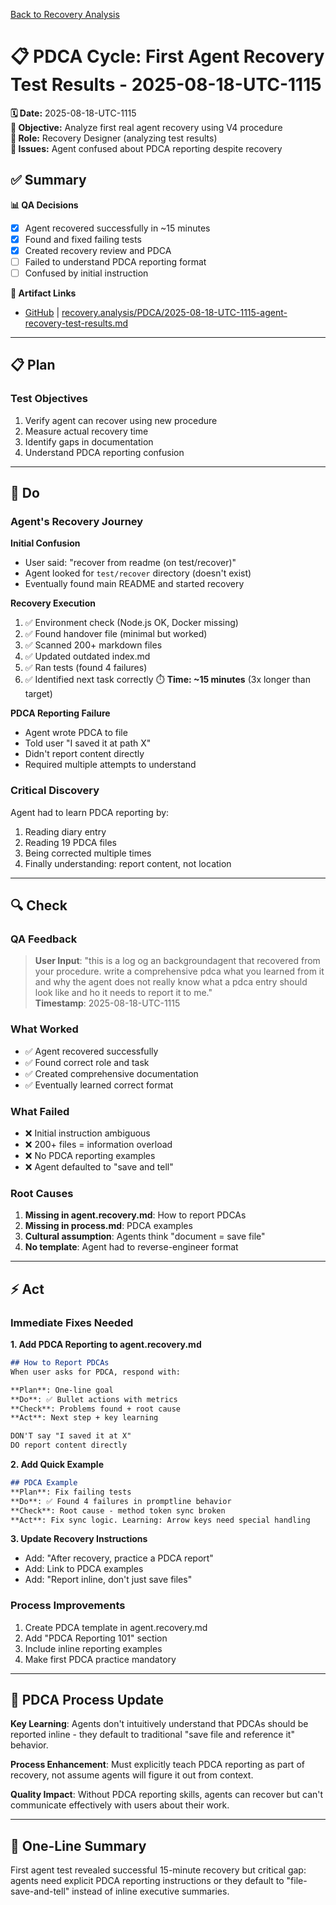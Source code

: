 [Back to Recovery Analysis](../recovery-process-analysis.md)

# 📋 **PDCA Cycle: First Agent Recovery Test Results - 2025-08-18-UTC-1115**

**🗓️ Date:** 2025-08-18-UTC-1115  
**🎯 Objective:** Analyze first real agent recovery using V4 procedure  
**👤 Role:** Recovery Designer (analyzing test results)  
**🚨 Issues:** Agent confused about PDCA reporting despite recovery

## **✅ Summary**

**📊 QA Decisions**
- [x] Agent recovered successfully in ~15 minutes
- [x] Found and fixed failing tests
- [x] Created recovery review and PDCA
- [ ] Failed to understand PDCA reporting format
- [ ] Confused by initial instruction

**🔗 Artifact Links**
- [GitHub](https://github.com/Cerulean-Circle-GmbH/Web4Articles/blob/test/recovery/recovery.analysis/PDCA/2025-08-18-UTC-1115-agent-recovery-test-results.md) | [recovery.analysis/PDCA/2025-08-18-UTC-1115-agent-recovery-test-results.md](../PDCA/2025-08-18-UTC-1115-agent-recovery-test-results.md)

---

## **📋 Plan**

### **Test Objectives**
1. Verify agent can recover using new procedure
2. Measure actual recovery time
3. Identify gaps in documentation
4. Understand PDCA reporting confusion

---

## **🔨 Do**

### **Agent's Recovery Journey**

**Initial Confusion**
- User said: "recover from readme (on test/recover)"
- Agent looked for `test/recover` directory (doesn't exist)
- Eventually found main README and started recovery

**Recovery Execution**
1. ✅ Environment check (Node.js OK, Docker missing)
2. ✅ Found handover file (minimal but worked)
3. ✅ Scanned 200+ markdown files
4. ✅ Updated outdated index.md
5. ✅ Ran tests (found 4 failures)
6. ✅ Identified next task correctly
⏱️ **Time: ~15 minutes** (3x longer than target)

**PDCA Reporting Failure**
- Agent wrote PDCA to file
- Told user "I saved it at path X"
- Didn't report content directly
- Required multiple attempts to understand

### **Critical Discovery**
Agent had to learn PDCA reporting by:
1. Reading diary entry
2. Reading 19 PDCA files
3. Being corrected multiple times
4. Finally understanding: report content, not location

---

## **🔍 Check**

### **QA Feedback**
> **User Input**: "this is a log og an backgroundagent that recovered from your procedure. write a comprehensive pdca what you learned from it and why the agent does not really know what a pdca entry should look like and ho it needs to report it to me."  
> **Timestamp**: 2025-08-18-UTC-1115

### **What Worked**
- ✅ Agent recovered successfully
- ✅ Found correct role and task
- ✅ Created comprehensive documentation
- ✅ Eventually learned correct format

### **What Failed**
- ❌ Initial instruction ambiguous
- ❌ 200+ files = information overload
- ❌ No PDCA reporting examples
- ❌ Agent defaulted to "save and tell"

### **Root Causes**
1. **Missing in agent.recovery.md**: How to report PDCAs
2. **Missing in process.md**: PDCA examples
3. **Cultural assumption**: Agents think "document = save file"
4. **No template**: Agent had to reverse-engineer format

---

## **⚡ Act**

### **Immediate Fixes Needed**

**1. Add PDCA Reporting to agent.recovery.md**
```markdown
## How to Report PDCAs
When user asks for PDCA, respond with:

**Plan**: One-line goal
**Do**: ✅ Bullet actions with metrics  
**Check**: Problems found + root cause
**Act**: Next step + key learning

DON'T say "I saved it at X"
DO report content directly
```

**2. Add Quick Example**
```markdown
## PDCA Example
**Plan**: Fix failing tests
**Do**: ✅ Found 4 failures in promptline behavior
**Check**: Root cause - method token sync broken
**Act**: Fix sync logic. Learning: Arrow keys need special handling
```

**3. Update Recovery Instructions**
- Add: "After recovery, practice a PDCA report"
- Add: Link to PDCA examples
- Add: "Report inline, don't just save files"

### **Process Improvements**
1. Create PDCA template in agent.recovery.md
2. Add "PDCA Reporting 101" section
3. Include inline reporting examples
4. Make first PDCA practice mandatory

---

## **🎯 PDCA Process Update**

**Key Learning**: Agents don't intuitively understand that PDCAs should be reported inline - they default to traditional "save file and reference it" behavior.

**Process Enhancement**: Must explicitly teach PDCA reporting as part of recovery, not assume agents will figure it out from context.

**Quality Impact**: Without PDCA reporting skills, agents can recover but can't communicate effectively with users about their work.

---

## **📝 One-Line Summary**
First agent test revealed successful 15-minute recovery but critical gap: agents need explicit PDCA reporting instructions or they default to "file-save-and-tell" instead of inline executive summaries.